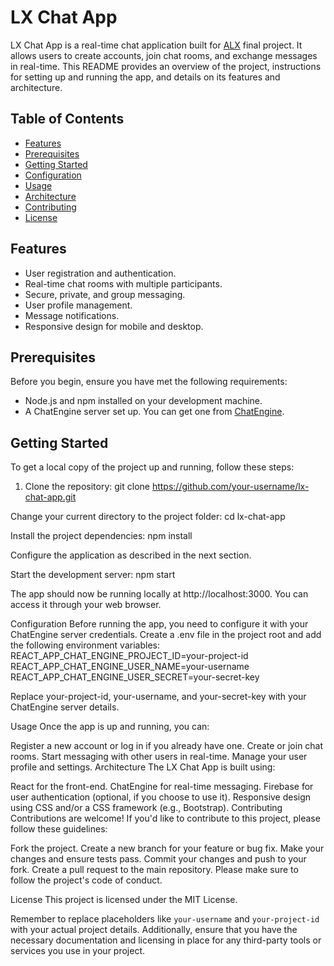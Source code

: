# LX Chat App

LX Chat App is a real-time chat application built for [ALX](https://www.alx.com) final project. It allows users to create accounts, join chat rooms, and exchange messages in real-time. This README provides an overview of the project, instructions for setting up and running the app, and details on its features and architecture.

## Table of Contents
- [Features](#features)
- [Prerequisites](#prerequisites)
- [Getting Started](#getting-started)
- [Configuration](#configuration)
- [Usage](#usage)
- [Architecture](#architecture)
- [Contributing](#contributing)
- [License](#license)

## Features

- User registration and authentication.
- Real-time chat rooms with multiple participants.
- Secure, private, and group messaging.
- User profile management.
- Message notifications.
- Responsive design for mobile and desktop.

## Prerequisites

Before you begin, ensure you have met the following requirements:

- Node.js and npm installed on your development machine.
- A ChatEngine server set up. You can get one from [ChatEngine](https://chatengine.io/).

## Getting Started

To get a local copy of the project up and running, follow these steps:

1. Clone the repository:
   git clone https://github.com/your-username/lx-chat-app.git



Change your current directory to the project folder:
cd lx-chat-app

Install the project dependencies:
npm install

Configure the application as described in the next section.

Start the development server:
npm start

The app should now be running locally at http://localhost:3000. You can access it through your web browser.

Configuration
Before running the app, you need to configure it with your ChatEngine server credentials. Create a .env file in the project root and add the following environment variables:
REACT_APP_CHAT_ENGINE_PROJECT_ID=your-project-id
REACT_APP_CHAT_ENGINE_USER_NAME=your-username
REACT_APP_CHAT_ENGINE_USER_SECRET=your-secret-key


Replace your-project-id, your-username, and your-secret-key with your ChatEngine server details.

Usage
Once the app is up and running, you can:

Register a new account or log in if you already have one.
Create or join chat rooms.
Start messaging with other users in real-time.
Manage your user profile and settings.
Architecture
The LX Chat App is built using:

React for the front-end.
ChatEngine for real-time messaging.
Firebase for user authentication (optional, if you choose to use it).
Responsive design using CSS and/or a CSS framework (e.g., Bootstrap).
Contributing
Contributions are welcome! If you'd like to contribute to this project, please follow these guidelines:

Fork the project.
Create a new branch for your feature or bug fix.
Make your changes and ensure tests pass.
Commit your changes and push to your fork.
Create a pull request to the main repository.
Please make sure to follow the project's code of conduct.

License
This project is licensed under the MIT License.


Remember to replace placeholders like `your-username` and `your-project-id` with your actual project details. Additionally, ensure that you have the necessary documentation and licensing in place for any third-party tools or services you use in your project.


